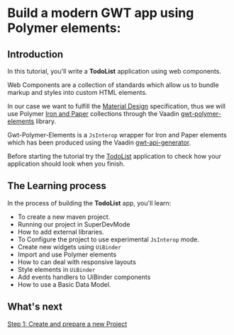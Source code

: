# Build a modern GWT app using Polymer elements:

## Introduction

In this tutorial, you'll write a **TodoList** application using web components.

Web Components are a collection of standards which allow us to bundle markup and styles into custom HTML elements.

In our case we want to fulfill the [Material Design](http://www.google.es/design/spec/material-design/introduction.html) specification, thus we will use Polymer [Iron and Paper](https://elements.polymer-project.org/) collections through the Vaadin [gwt-polymer-elements](https://github.com/vaadin/gwt-polymer-elements) library.

Gwt-Polymer-Elements is a `JsInterop` wrapper for Iron and Paper elements which has been produced using the Vaadin [gwt-api-generator](https://github.com/vaadin/gwt-api-generator).

Before starting the tutorial try the [TodoList](http://manolo.github.io/gwt-polymer-todo/todo.html) application to check how your application should look when you finish.

## The Learning process

In the process of building the **TodoList** app, you'll learn:

* To create a new maven project.
* Running our project in SuperDevMode
* How to add external libraries.
* To Configure the project to use experimental `JsInterop` mode.
* Create new widgets using `UiBinder`
* Import and use Polymer elements
* How to can deal with responsive layouts
* Style elements in `UiBinder`
* Add events handlers to UiBinder components
* How to use a Basic Data Model.

## What's next

[Step 1: Create and prepare a new Project](create.html)

